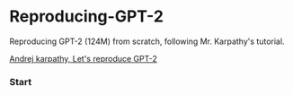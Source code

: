 # Reproducing-GPT-2
Reproducing GPT-2 (124M) from scratch, following Mr. Karpathy's tutorial. 

[Andrej karpathy, Let's reproduce GPT-2](https://www.youtube.com/watch?v=l8pRSuU81PU&t=11181s)

### Start
